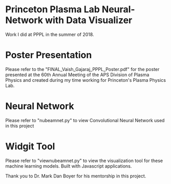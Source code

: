 # Princeton Plasma Lab Neural-Network with Data Visualizer 
Work I did at PPPL in the summer of 2018.
# Poster Presentation
Please refer to the "FINAL_Vaish_Gajaraj_PPPL_Poster.pdf" for the poster presented at the 60th Annual Meeting of the APS Division of Plasma Physics and created during my time working for Princeton's Plasma Physics Lab.

# Neural Network
Please refer to "nubeamnet.py" to view Convolutional Neural Network used in this project

# Widgit Tool 
Please refer to "viewnubeamnet.py" to view the visualization tool for these machine learning models. Built with Javascript applications.  


Thank you to Dr. Mark Dan Boyer for his mentorship in this project.
